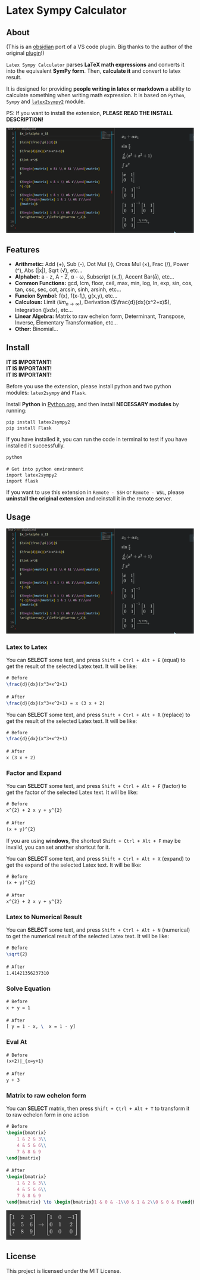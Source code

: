 # Latex Sympy Calculator

## About

(This is an [obsidian](https://obsidian.md/) port of a VS code plugin. Big thanks to the author of the original [plugin](https://github.com/OrangeX4/Latex-Sympy-Calculatororiginal)!)

`Latex Sympy Calculator` parses **LaTeX math expressions** and converts it into the equivalent **SymPy form**. Then, **calculate it** and convert to latex result. 

It is designed for providing **people writing in latex or markdown** a ability to calculate something when writing math expression. It is based on `Python`, `Sympy` and [`latex2sympy2`](https://github.com/OrangeX4/latex2sympy) module.

PS: If you want to install the extension, **PLEASE READ THE INSTALL DESCRIPTION!**

![](./Images/latex2sympy.gif)

## Features

* **Arithmetic:** Add (+), Sub (-), Dot Mul (·), Cross Mul (×), Frac (/), Power (^), Abs (|x|), Sqrt (√), etc...
* **Alphabet:** a - z, A - Z, α - ω, Subscript (x_1), Accent Bar(ā), etc...
* **Common Functions:** gcd, lcm, floor, ceil, max, min, log, ln, exp, sin, cos, tan, csc, sec, cot, arcsin, sinh, arsinh, etc...
* **Funcion Symbol:** f(x), f(x-1,), g(x,y), etc...
* **Calculous:** Limit ($lim_{n\to\infty}$), Derivation ($\frac{d}{dx}(x^2+x)$), Integration ($\int xdx$), etc...
* **Linear Algebra:** Matrix to raw echelon form, Determinant, Transpose, Inverse, Elementary Transformation, etc...
* **Other:** Binomial...

## Install

**IT IS IMPORTANT!**  
**IT IS IMPORTANT!**  
**IT IS IMPORTANT!**  

Before you use the extension, please install python and two python modules: `latex2sympy` and `Flask`.

Install **Python** in [Python.org](https://www.python.org/), and then install **NECESSARY modules** by running:

```
pip install latex2sympy2
pip install Flask
```

If you have installed it, you can run the code in terminal to test if you have installed it successfully.

```
python

# Get into python environment
import latex2sympy2
import flask
```

If you want to use this extension in `Remote - SSH` or `Remote - WSL`, please **uninstall the original extension** and reinstall it in the remote server.

## Usage

![](./Images/latex2sympy.gif)

### Latex to Latex

You can **SELECT** some text, and press `Shift + Ctrl + Alt + E` (equal) to get the result of the selected Latex text. It will be like:

``` latex
# Before
\frac{d}{dx}(x^3+x^2+1)

# After
\frac{d}{dx}(x^3+x^2+1) = x (3 x + 2) 
```

You can **SELECT** some text, and press `Shift + Ctrl + Alt + R` (replace) to get the result of the selected Latex text. It will be like:

``` latex
# Before
\frac{d}{dx}(x^3+x^2+1)

# After
x (3 x + 2) 
```

### Factor and Expand

You can **SELECT** some text, and press `Shift + Ctrl + Alt + F` (factor) to get the factor of the selected Latex text. It will be like:

``` latex
# Before
x^{2} + 2 x y + y^{2}

# After
(x + y)^{2}
```

If you are using **windows**, the shortcut `Shift + Ctrl + Alt + F` may be invalid, you can set another shortcut for it.

You can **SELECT** some text, and press `Shift + Ctrl + Alt + X` (expand) to get the expand of the selected Latex text. It will be like:

``` latex
# Before
(x + y)^{2}

# After
x^{2} + 2 x y + y^{2}
```

### Latex to Numerical Result

You can **SELECT** some text, and press `Shift + Ctrl + Alt + N` (numerical) to get the numerical result of the selected Latex text. It will be like:

``` latex
# Before
\sqrt{2}

# After
1.41421356237310
```

### Solve Equation

``` latex
# Before
x + y = 1

# After
[ y = 1 - x, \  x = 1 - y]
```

### Eval At

``` latex
# Before
(x+2)|_{x=y+1}

# After
y + 3
```

### Matrix to raw echelon form

You can **SELECT** matrix, then press `Shift + Ctrl + Alt + T` to transform it to raw echelon form in one action
``` latex
# Before
\begin{bmatrix}
    1 & 2 & 3\\
    4 & 5 & 6\\
    7 & 8 & 9
\end{bmatrix}

# After 
\begin{bmatrix}
    1 & 2 & 3\\
    4 & 5 & 6\\
    7 & 8 & 9
\end{bmatrix} \to \begin{bmatrix}1 & 0 & -1\\0 & 1 & 2\\0 & 0 & 0\end{bmatrix}
```
<img src="./Images/matrix-transformation-example.png" width="200">

## License

This project is licensed under the MIT License.
